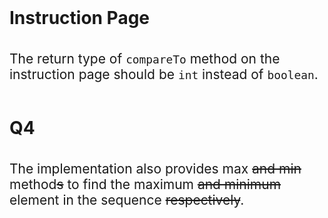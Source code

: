 <br>
<h1 style="font-size: 200%">
  <!-- TITLE HERE -->
  Instruction Page
</h1>
<br>
<div style="font-size: 150%">
  <!-- BODY HERE -->
   The return type of <code>compareTo</code> method on the instruction page should be <code>int</code> instead of <code>boolean</code>.
</div>

<br>
<h1 style="font-size: 200%">
  <!-- TITLE HERE -->
  Q4
</h1>
<br>
<div style="font-size: 150%">
  <!-- BODY HERE -->
  The implementation also provides max <del>and min</del> method<del>s</del> to find the maximum <del>and minimum</del> element in the sequence <del>respectively</del>.
</div>

<br>
<h1 style="font-size: 200%">
  <!-- TITLE HERE -->
</h1>
<br>
<div style="font-size: 150%">
  <!-- BODY HERE -->
</div>

<br>
<h1 style="font-size: 200%">
  <!-- TITLE HERE -->
</h1>
<br>
<div style="font-size: 150%">
  <!-- BODY HERE -->
</div>
